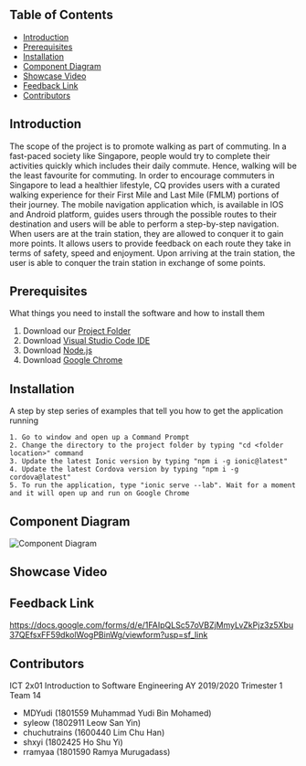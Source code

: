 ## Table of Contents
* [Introduction](#Introduction)
* [Prerequisites](#Prerequisites)
* [Installation](#Installation)
* [Component Diagram](#Component-Diagram)
* [Showcase Video](#Showcase-Video)
* [Feedback Link](#Feedback-Link)
* [Contributors](#Contributors)


## Introduction
The scope of the project is to promote walking as part of commuting. In a fast-paced society like Singapore, people would try to complete their activities quickly which includes their daily commute. Hence, walking will be the least favourite for commuting. In order to encourage commuters in Singapore to lead a healthier lifestyle, CQ provides users with a curated walking experience for their First Mile and Last Mile (FMLM) portions of their journey. The mobile navigation application which, is available in IOS and Android platform, guides users through the possible routes to their destination and users will be able to perform a step-by-step navigation. When users are at the train station, they are allowed to conquer it to gain more points. It allows users to provide feedback on each route they take in terms of safety, speed and enjoyment. Upon arriving at the train station, the user is able to conquer the train station in exchange of some points.


## Prerequisites
What things you need to install the software and how to install them
1. Download our [Project Folder](https://github.com/shxyi/ict2x01-2019t1-team14/archive/master.zip)
2. Download [Visual Studio Code IDE](https://code.visualstudio.com/download)
3. Download [Node.js](https://nodejs.org/en/download/)
4. Download [Google Chrome](https://www.google.com/chrome/?brand=CHBD&gclid=CjwKCAiAwZTuBRAYEiwAcr67OXZq1rvGF9iqZ1y-wcKecofz1fD3R0fkFz02ay86lHTmj9PnuvOjmhoC0zsQAvD_BwE&gclsrc=aw.ds)


## Installation
A step by step series of examples that tell you how to get the application running
```
1. Go to window and open up a Command Prompt
2. Change the directory to the project folder by typing "cd <folder location>" command
3. Update the latest Ionic version by typing "npm i -g ionic@latest"
4. Update the latest Cordova version by typing "npm i -g cordova@latest"
5. To run the application, type "ionic serve --lab". Wait for a moment and it will open up and run on Google Chrome
```

## Component Diagram
![Component Diagram](https://github.com/shxyi/ict2x01-2019t1-team14/src/assets/icon/Component-Diagram.png)


## Showcase Video


## Feedback Link
https://docs.google.com/forms/d/e/1FAIpQLSc57oVBZjMmyLvZkPjz3z5Xbu37QEfsxFF59dkolWogPBinWg/viewform?usp=sf_link


## Contributors
ICT 2x01 Introduction to Software Engineering AY 2019/2020 Trimester 1 Team 14
* MDYudi (1801559 Muhammad Yudi Bin Mohamed)
* syleow (1802911 Leow San Yin)
* chuchutrains (1600440 Lim Chu Han)
* shxyi (1802425 Ho Shu Yi)
* rramyaa (1801590 Ramya Murugadass)
